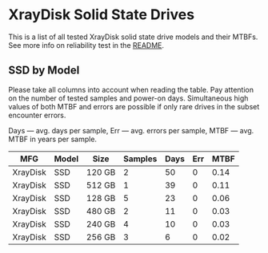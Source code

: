 XrayDisk Solid State Drives
===========================

This is a list of all tested XrayDisk solid state drive models and their MTBFs. See
more info on reliability test in the [README](https://github.com/linuxhw/SMART).

SSD by Model
------------

Please take all columns into account when reading the table. Pay attention on the
number of tested samples and power-on days. Simultaneous high values of both MTBF
and errors are possible if only rare drives in the subset encounter errors.

Days — avg. days per sample,
Err  — avg. errors per sample,
MTBF — avg. MTBF in years per sample.

| MFG       | Model              | Size   | Samples | Days  | Err   | MTBF   |
|-----------|--------------------|--------|---------|-------|-------|--------|
| XrayDisk  | SSD                | 120 GB | 2       | 50    | 0     | 0.14   |
| XrayDisk  | SSD                | 512 GB | 1       | 39    | 0     | 0.11   |
| XrayDisk  | SSD                | 128 GB | 5       | 23    | 0     | 0.06   |
| XrayDisk  | SSD                | 480 GB | 2       | 11    | 0     | 0.03   |
| XrayDisk  | SSD                | 240 GB | 4       | 10    | 0     | 0.03   |
| XrayDisk  | SSD                | 256 GB | 3       | 6     | 0     | 0.02   |
